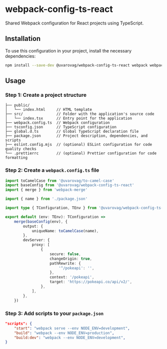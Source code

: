 # webpack-config-ts-react

Shared Webpack configuration for React projects using TypeScript.

## Installation

To use this configuration in your project, install the necessary dependencies:

```bash
npm install --save-dev @uvarovag/webpack-config-ts-react webpack webpack-cli @uvarovag/to-camel-case webpack-merge
```

## Usage

### Step 1: Create a project structure

```
├── public/
│   └── index.html     // HTML template
├── src/               // Folder with the application's source code
│   └── index.tsx      // Entry point for the application
├── webpack.config.ts  // Webpack configuration
├── tsconfig.json      // TypeScript configuration
├── global.d.ts        // Global TypeScript declaration file
├── package.json       // Project description, dependencies, and scripts
├── eslint.config.mjs  // (optional) ESLint configuration for code quality checks
└── .prettierrc        // (optional) Prettier configuration for code formatting
```

### Step 2: Create a `webpack.config.ts` file

```ts
import toCamelCase from '@uvarovag/to-camel-case'
import baseConfig from '@uvarovag/webpack-config-ts-react'
import { merge } from 'webpack-merge'

import { name } from './package.json'

import type { TConfiguration, TEnv } from '@uvarovag/webpack-config-ts-react'

export default (env: TEnv): TConfiguration =>
    merge(baseConfig(env), {
        output: {
            uniqueName: toCamelCase(name),
        },
        devServer: {
            proxy: [
                {
                    secure: false,
                    changeOrigin: true,
                    pathRewrite: {
                        '^/pokeapi': '',
                    },
                    context: '/pokeapi',
                    target: 'https://pokeapi.co/api/v2/',
                },
            ],
        },
    })
```

### Step 3: Add scripts to your `package.json`

```json
"scripts": {
    "start": "webpack serve --env NODE_ENV=development",
    "build": "webpack --env NODE_ENV=production",
    "build:dev": "webpack --env NODE_ENV=development",
}
```
